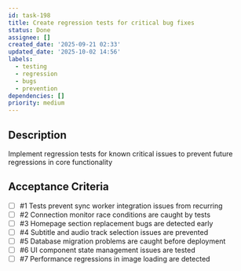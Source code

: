 ```yaml
---
id: task-198
title: Create regression tests for critical bug fixes
status: Done
assignee: []
created_date: '2025-09-21 02:33'
updated_date: '2025-10-02 14:56'
labels:
  - testing
  - regression
  - bugs
  - prevention
dependencies: []
priority: medium
---
```


## Description

<!-- SECTION:DESCRIPTION:BEGIN -->
Implement regression tests for known critical issues to prevent future regressions in core functionality
<!-- SECTION:DESCRIPTION:END -->

## Acceptance Criteria
<!-- AC:BEGIN -->
- [ ] #1 Tests prevent sync worker integration issues from recurring
- [ ] #2 Connection monitor race conditions are caught by tests
- [ ] #3 Homepage section replacement bugs are detected early
- [ ] #4 Subtitle and audio track selection issues are prevented
- [ ] #5 Database migration problems are caught before deployment
- [ ] #6 UI component state management issues are tested
- [ ] #7 Performance regressions in image loading are detected
<!-- AC:END -->
